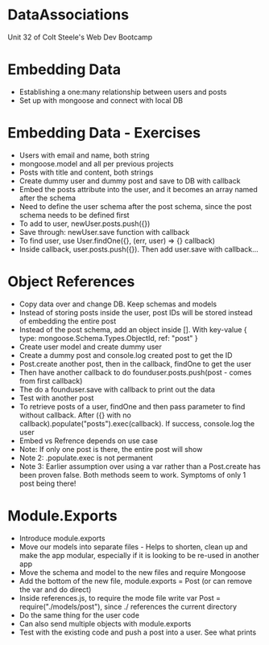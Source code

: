# DataAssociations
 Unit 32 of Colt Steele's Web Dev Bootcamp

# Embedding Data
*   Establishing a one:many relationship between users and posts
*   Set up with mongoose and connect with local DB

# Embedding Data - Exercises
*   Users with email and name, both string
*   mongoose.model and all per previous projects
*   Posts with title and content, both strings
*   Create dummy user and dummy post and save to DB with callback
*   Embed the posts attribute into the user, and it becomes an array named after the schema
*   Need to define the user schema after the post schema, since the post schema needs to be defined first
*   To add to user, newUser.posts.push({})
*   Save through: newUser.save function with callback
*   To find user, use User.findOne({}, (err, user) => {} callback)
*   Inside callback, user.posts.push({}). Then add user.save with callback...

# Object References
*   Copy data over and change DB. Keep schemas and models
*   Instead of storing posts inside the user, post IDs will be stored instead of embedding the entire post
*   Instead of the post schema, add an object inside []. With key-value 
    {
        type: mongoose.Schema.Types.ObjectId,
        ref: "post"
    }
*   Create user model and create dummy user
*   Create a dummy post and console.log created post to get the ID
*   Post.create another post, then in the callback, findOne to get the user
*   Then have another callback to do founduser.posts.push(post - comes from first callback)
*   The do a founduser.save with callback to print out the data
*   Test with another post
*   To retrieve posts of a user, findOne and then pass parameter to find without callback. After ({} with no callback).populate("posts").exec(callback). If success, console.log the user
*   Embed vs Refrence depends on use case
*   Note: If only one post is there, the entire post will show
*   Note 2: .populate.exec is not permanent
*   Note 3: Earlier assumption over using a var rather than a Post.create has been proven false. Both methods seem to work. Symptoms of only 1 post being there!

# Module.Exports
*   Introduce module.exports
*   Move our models into separate files - Helps to shorten, clean up and make the app modular, especially if it is looking to be re-used in another app
*   Move the schema and model to the new files and require Mongoose
*   Add the bottom of the new file, module.exports = Post (or can remove the var and do direct)
*   Inside references.js, to require the mode file write var Post = require("./models/post"), since ./ references the current directory
*   Do the same thing for the user code
*   Can also send multiple objects with module.exports
*   Test with the existing code and push a post into a user. See what prints
